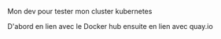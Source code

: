Mon dev pour tester mon cluster kubernetes

D'abord en lien avec le Docker hub ensuite
en lien avec quay.io
